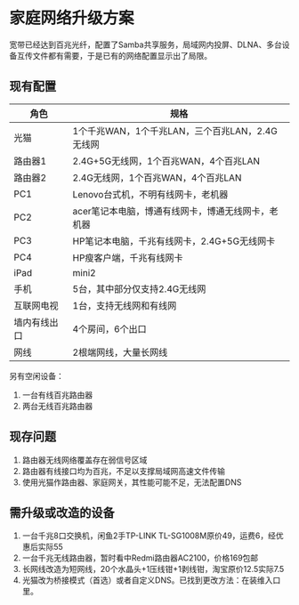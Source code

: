 # 家庭网络升级方案

宽带已经达到百兆光纤，配置了Samba共享服务，局域网内投屏、DLNA、多台设备互传文件都有需要，于是已有的网络配置显示出了局限。

## 现有配置

| 角色         | 规格                                               |
| ------------ | -------------------------------------------------- |
| 光猫         | 1个千兆WAN，1个千兆LAN，三个百兆LAN，2.4G无线网    |
| 路由器1      | 2.4G+5G无线网，1个百兆WAN，4个百兆LAN              |
| 路由器2      | 2.4G无线网，1个百兆WAN，4个百兆LAN                 |
| PC1          | Lenovo台式机，不明有线网卡，老机器                 |
| PC2          | acer笔记本电脑，博通有线网卡，博通无线网卡，老机器 |
| PC3          | HP笔记本电脑，千兆有线网卡，2.4G+5G无线网卡        |
| PC4          | HP瘦客户端，千兆有线网卡                           |
| iPad         | mini2                                              |
| 手机         | 5台，其中部分仅支持2.4G无线网                      |
| 互联网电视   | 1台，支持无线网和有线网                            |
| 墙内有线出口 | 4个房间，6个出口                                   |
| 网线         | 2根端网线，大量长网线                              |

另有空闲设备：

1.  一台有线百兆路由器
2.  两台无线百兆路由器

## 现存问题

1.  路由器无线网络覆盖存在弱信号区域
2.  路由器有线接口均为百兆，不足以支撑局域网高速文件传输
3.  使用光猫作路由器、家庭网关，其性能可能不足，无法配置DNS

## 需升级或改造的设备

1.  一台千兆8口交换机，闲鱼2手TP-LINK TL-SG1008M原价49，运费6，经优惠后实际55
2.  一台千兆无线路由器，暂时看中Redmi路由器AC2100，价格169包邮
3.  长网线改造为短网线，20个水晶头+1压线钳+1剥线钳，淘宝原价12.5实际7.5
4.  光猫改为桥接模式（首选）或者自定义DNS。已找到更改方法：在装维入口里。